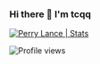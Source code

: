 ### Hi there 👋 I'm tcqq

<p align="left">
  <a href="https://github.com/tcqq">
    <img src="https://github-readme-stats.vercel.app/api?username=tcqq&count_private=true&show_icons=true&include_all_commits=true" alt="Perry Lance | Stats" />
  </a>
</p>

![Profile views](https://gpvc.arturio.dev/tcqq)

<!--
**tcqq/tcqq** is a ✨ _special_ ✨ repository because its `README.md` (this file) appears on your GitHub profile.

Here are some ideas to get you started:

- 🔭 I’m currently working on ...
- 🌱 I’m currently learning ...
- 👯 I’m looking to collaborate on ...
- 🤔 I’m looking for help with ...
- 💬 Ask me about ...
- 📫 How to reach me: ...
- 😄 Pronouns: ...
- ⚡ Fun fact: ...
-->

